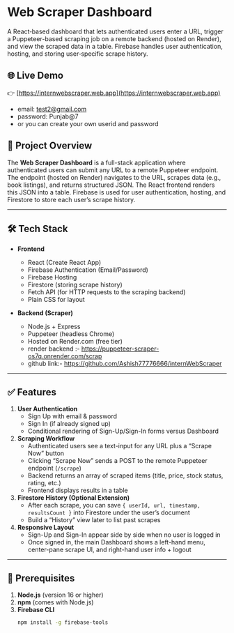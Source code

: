 # Web Scraper Dashboard

A React‐based dashboard that lets authenticated users enter a URL, trigger a Puppeteer-based scraping job on a remote backend (hosted on Render), and view the scraped data in a table. Firebase handles user authentication, hosting, and storing user‐specific scrape history.

## 🌐 Live Demo

👉 [https://internwebscraper.web.app](https://internwebscraper.web.app)
   - email: test2@gmail.com
   - password: Punjab@7
   - or you can create your own userid and password
     
## 📖 Project Overview

The **Web Scraper Dashboard** is a full-stack application where authenticated users can submit any URL to a remote Puppeteer endpoint. The endpoint (hosted on Render) navigates to the URL, scrapes data (e.g., book listings), and returns structured JSON. The React frontend renders this JSON into a table. Firebase is used for user authentication, hosting, and Firestore to store each user’s scrape history.

---

## 🛠 Tech Stack

- **Frontend**  
  - React (Create React App)  
  - Firebase Authentication (Email/Password)  
  - Firebase Hosting  
  - Firestore (storing scrape history)  
  - Fetch API (for HTTP requests to the scraping backend)  
  - Plain CSS for layout

- **Backend (Scraper)**  
  - Node.js + Express  
  - Puppeteer (headless Chrome)  
  - Hosted on Render.com (free tier)
  - render backend :- https://puppeteer-scraper-os7q.onrender.com/scrap
  - github link:- https://github.com/Ashish77776666/internWebScraper

---

## ✅ Features

1. **User Authentication**  
   - Sign Up with email & password  
   - Sign In (if already signed up)  
   - Conditional rendering of Sign-Up/Sign-In forms versus Dashboard  
2. **Scraping Workflow**  
   - Authenticated users see a text-input for any URL plus a “Scrape Now” button  
   - Clicking “Scrape Now” sends a POST to the remote Puppeteer endpoint (`/scrape`)  
   - Backend returns an array of scraped items (title, price, stock status, rating, etc.)  
   - Frontend displays results in a table  
3. **Firestore History (Optional Extension)**  
   - After each scrape, you can save `{ userId, url, timestamp, resultsCount }` into Firestore under the user’s document  
   - Build a “History” view later to list past scrapes  
4. **Responsive Layout**  
   - Sign-Up and Sign-In appear side by side when no user is logged in  
   - Once signed in, the main Dashboard shows a left-hand menu, center-pane scrape UI, and right-hand user info + logout

---

## 📝 Prerequisites

1. **Node.js** (version 16 or higher)  
2. **npm** (comes with Node.js)  
3. **Firebase CLI**  
   ```bash
   npm install -g firebase-tools

